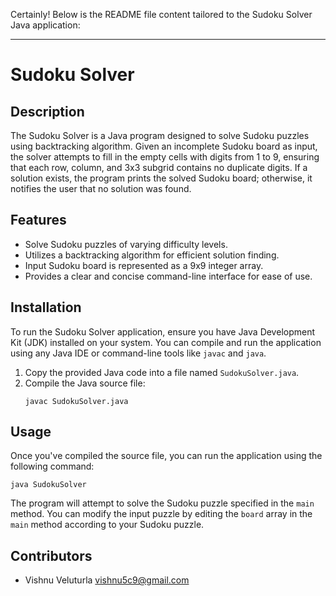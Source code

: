 Certainly! Below is the README file content tailored to the Sudoku Solver Java application:

---

# Sudoku Solver

## Description
The Sudoku Solver is a Java program designed to solve Sudoku puzzles using backtracking algorithm. Given an incomplete Sudoku board as input, the solver attempts to fill in the empty cells with digits from 1 to 9, ensuring that each row, column, and 3x3 subgrid contains no duplicate digits. If a solution exists, the program prints the solved Sudoku board; otherwise, it notifies the user that no solution was found.

## Features
- Solve Sudoku puzzles of varying difficulty levels.
- Utilizes a backtracking algorithm for efficient solution finding.
- Input Sudoku board is represented as a 9x9 integer array.
- Provides a clear and concise command-line interface for ease of use.

## Installation
To run the Sudoku Solver application, ensure you have Java Development Kit (JDK) installed on your system. You can compile and run the application using any Java IDE or command-line tools like `javac` and `java`.

1. Copy the provided Java code into a file named `SudokuSolver.java`.
2. Compile the Java source file:
   ```
   javac SudokuSolver.java
   ```

## Usage
Once you've compiled the source file, you can run the application using the following command:

```
java SudokuSolver
```

The program will attempt to solve the Sudoku puzzle specified in the `main` method. You can modify the input puzzle by editing the `board` array in the `main` method according to your Sudoku puzzle.

## Contributors
- Vishnu Veluturla <vishnu5c9@gmail.com>

